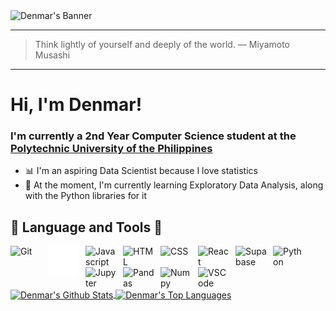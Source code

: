 <picture>
 <source media="(prefers-color-scheme: dark)" srcset="assets/frieren.gif">
 <source media="(prefers-color-scheme: light)" srcset="assets/frieren.gif">
 <img alt="Denmar's Banner" src="assets/frieren.gif">
</picture>

---
> Think lightly of yourself and deeply of the world.
— Miyamoto Musashi
---

# Hi, I'm Denmar!

### I'm currently a 2nd Year Computer Science student at the [Polytechnic University of the Philippines](https://www.pup.edu.ph/)<br/>

- 📊 I'm an aspiring Data Scientist because I love statistics </br>
- 🧠 At the moment, I'm currently learning Exploratory Data Analysis, along with the Python libraries for it


## 🧰 Language and Tools 🔧
<img align="left" alt="Git" width="50px" style="padding-right:10px;" src="https://cdn.jsdelivr.net/gh/devicons/devicon@latest/icons/git/git-plain-wordmark.svg"/>
<img align="left" alt="Github" width="50px" style="padding-right:10px;" src="https://github.com/OneTongue/OneTongue/blob/main/assets/github-mark-white.svg"/>
<img align="left" alt="Javascript" width="50px" style="padding-right:10px;" src="https://cdn.jsdelivr.net/gh/devicons/devicon@latest/icons/javascript/javascript-plain.svg"/>
<img align="left" alt="HTML" width="50px" style="padding-right:10px;" src="https://cdn.jsdelivr.net/gh/devicons/devicon@latest/icons/html5/html5-original-wordmark.svg"/>
<img align="left" alt="CSS" width="50px" style="padding-right:10px;" src="https://cdn.jsdelivr.net/gh/devicons/devicon@latest/icons/css3/css3-original-wordmark.svg"/>
<img align="left" alt="React" width="50px" style="padding-right:10px;" src="https://cdn.jsdelivr.net/gh/devicons/devicon@latest/icons/react/react-original-wordmark.svg"/>
<img align="left" alt="Supabase" width="50px" style="padding-right:10px;" src="https://cdn.jsdelivr.net/gh/devicons/devicon@latest/icons/supabase/supabase-original.svg"/>
<img align="left" alt="Python" width="50px" style="padding-right:10px;" src="https://cdn.jsdelivr.net/gh/devicons/devicon@latest/icons/python/python-original-wordmark.svg"/>
<img align="left" alt="Jupyter" width="50px" style="padding-right:10px;" src="https://cdn.jsdelivr.net/gh/devicons/devicon@latest/icons/jupyter/jupyter-original-wordmark.svg"/>
<img align="left" alt="Pandas" width="50px" style="padding-right:10px;" src="https://cdn.jsdelivr.net/gh/devicons/devicon@latest/icons/pandas/pandas-original-wordmark.svg"/>
<img align="left" alt="Numpy" width="50px" style="padding-right:10px;" src="https://cdn.jsdelivr.net/gh/devicons/devicon@latest/icons/numpy/numpy-plain-wordmark.svg"/>
<img align="left" alt="VSCode" width="50px" style="padding-right:10px;" src="https://cdn.jsdelivr.net/gh/devicons/devicon@latest/icons/vscode/vscode-original-wordmark.svg"/>

<br />

#
<!--
<img align="left" alt ="Denmar's Github Stats" src = "https://github-readme-stats-onetongues-projects.vercel.app/api?username=OneTongue&theme=tokyonight&bg_color=00000000&rank_icon=github" />
<img align="left" alt ="Denmar's Top Languages" src = "https://github-readme-stats-onetongues-projects.vercel.app/api/top-langs/?username=OneTongue&theme=tokyonight&bg_color=00000000" />
-->

<a href="https://github.com/anuraghazra/github-readme-stats">
  <img height=200 align="center" alt ="Denmar's Github Stats" src="https://github-readme-stats-onetongues-projects.vercel.app/api?username=OneTongue&theme=tokyonight&bg_color=00000000&rank_icon=github" />
</a>
<a href="https://github.com/anuraghazra/convoychat">
  <img height=200 align="center" alt ="Denmar's Top Languages" src="https://github-readme-stats-onetongues-projects.vercel.app/api/top-langs/?username=OneTongue&theme=tokyonight&bg_color=00000000&card_width=320" />
</a>

